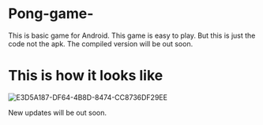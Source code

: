 # Pong-game-
This is basic game for Android. 
This game is easy to play. 
But this is just the code not the apk. 
The compiled version will be out soon.
 
# This is how it looks like

![E3D5A187-DF64-4B8D-8474-CC8736DF29EE](https://user-images.githubusercontent.com/100248770/158962509-638793de-5c81-4b1d-8b7d-70fa6a7be36b.png)

New updates will be out soon.
